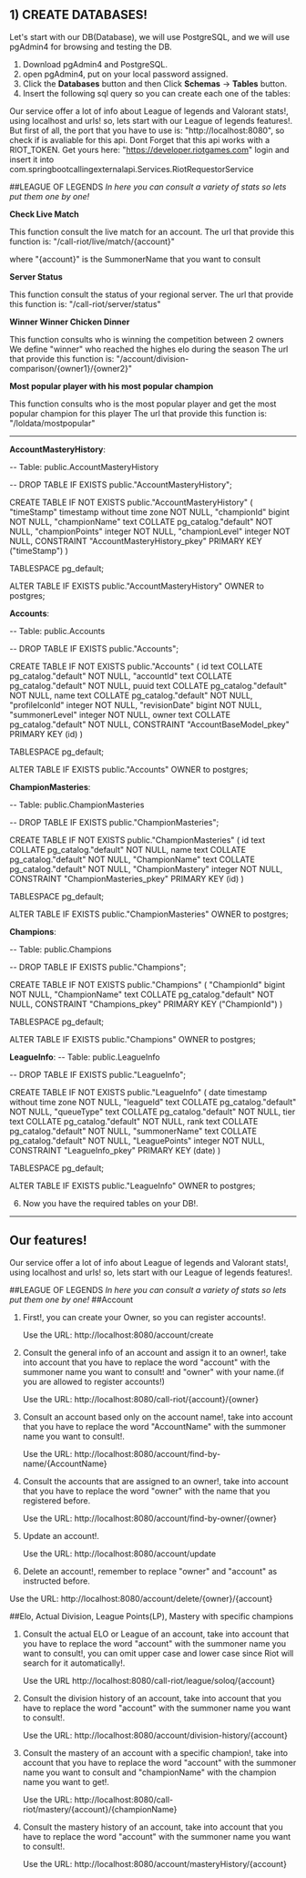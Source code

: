 ## 1) CREATE DATABASES!

Let's start with our DB(Database), we will use PostgreSQL, and we will use pgAdmin4 for browsing and testing the DB.

1. Download pgAdmin4 and PostgreSQL.
2. open pgAdmin4, put on your local password assigned.
3. Click the **Databases** button and then Click **Schemas** -> **Tables** button.
4. Insert the following sql query so you can create each one of the tables:


Our service offer a lot of info about League of legends and Valorant stats!, using localhost and urls! so, lets start with our League of legends features!.
But first of all, the port that you have to use is: "http://localhost:8080", so check if is avaliable for this api.
Dont Forget that this api works with a RIOT_TOKEN. Get yours here: "https://developer.riotgames.com" login and insert it into com.springbootcallingexternalapi.Services.RiotRequestorService



##LEAGUE OF LEGENDS
*In here you can consult a variety of stats so lets put them one by one!*

**Check Live Match**

This function consult the live match for an account.
The url that provide this function is:
"/call-riot/live/match/{account}"

where "{account}" is the SummonerName that you want to consult

**Server Status**

This function consult the status of your regional server.
The url that provide this function is:
"/call-riot/server/status"

**Winner Winner Chicken Dinner**

This function consults who is winning the competition between 2 owners
We define "winner" who reached the highes elo during the season
The url that provide this function is:
"/account/division-comparison/{owner1}/{owner2}"

**Most popular player with his most popular champion**

This function consults who is the most popular player and get the most popular champion for this player
The url that provide this function is:
"/loldata/mostpopular"

-------------------------------------------------------------------------------------------------------------------


**AccountMasteryHistory**:

-- Table: public.AccountMasteryHistory

-- DROP TABLE IF EXISTS public."AccountMasteryHistory";

CREATE TABLE IF NOT EXISTS public."AccountMasteryHistory"
(
"timeStamp" timestamp without time zone NOT NULL,
"championId" bigint NOT NULL,
"championName" text COLLATE pg_catalog."default" NOT NULL,
"championPoints" integer NOT NULL,
"championLevel" integer NOT NULL,
CONSTRAINT "AccountMasteryHistory_pkey" PRIMARY KEY ("timeStamp")
)

TABLESPACE pg_default;

ALTER TABLE IF EXISTS public."AccountMasteryHistory"
OWNER to postgres;

**Accounts**:

-- Table: public.Accounts

-- DROP TABLE IF EXISTS public."Accounts";

CREATE TABLE IF NOT EXISTS public."Accounts"
(
id text COLLATE pg_catalog."default" NOT NULL,
"accountId" text COLLATE pg_catalog."default" NOT NULL,
puuid text COLLATE pg_catalog."default" NOT NULL,
name text COLLATE pg_catalog."default" NOT NULL,
"profileIconId" integer NOT NULL,
"revisionDate" bigint NOT NULL,
"summonerLevel" integer NOT NULL,
owner text COLLATE pg_catalog."default" NOT NULL,
CONSTRAINT "AccountBaseModel_pkey" PRIMARY KEY (id)
)

TABLESPACE pg_default;

ALTER TABLE IF EXISTS public."Accounts"
OWNER to postgres;

**ChampionMasteries**:

-- Table: public.ChampionMasteries

-- DROP TABLE IF EXISTS public."ChampionMasteries";

CREATE TABLE IF NOT EXISTS public."ChampionMasteries"
(
id text COLLATE pg_catalog."default" NOT NULL,
name text COLLATE pg_catalog."default" NOT NULL,
"ChampionName" text COLLATE pg_catalog."default" NOT NULL,
"ChampionMastery" integer NOT NULL,
CONSTRAINT "ChampionMasteries_pkey" PRIMARY KEY (id)
)

TABLESPACE pg_default;

ALTER TABLE IF EXISTS public."ChampionMasteries"
OWNER to postgres;

**Champions**:

-- Table: public.Champions

-- DROP TABLE IF EXISTS public."Champions";

CREATE TABLE IF NOT EXISTS public."Champions"
(
"ChampionId" bigint NOT NULL,
"ChampionName" text COLLATE pg_catalog."default" NOT NULL,
CONSTRAINT "Champions_pkey" PRIMARY KEY ("ChampionId")
)

TABLESPACE pg_default;

ALTER TABLE IF EXISTS public."Champions"
OWNER to postgres;

**LeagueInfo**:
-- Table: public.LeagueInfo

-- DROP TABLE IF EXISTS public."LeagueInfo";

CREATE TABLE IF NOT EXISTS public."LeagueInfo"
(
date timestamp without time zone NOT NULL,
"leagueId" text COLLATE pg_catalog."default" NOT NULL,
"queueType" text COLLATE pg_catalog."default" NOT NULL,
tier text COLLATE pg_catalog."default" NOT NULL,
rank text COLLATE pg_catalog."default" NOT NULL,
"summonerName" text COLLATE pg_catalog."default" NOT NULL,
"LeaguePoints" integer NOT NULL,
CONSTRAINT "LeagueInfo_pkey" PRIMARY KEY (date)
)

TABLESPACE pg_default;

ALTER TABLE IF EXISTS public."LeagueInfo"
OWNER to postgres;


6. Now you have the required tables on your DB!.

---


## Our features!

Our service offer a lot of info about League of legends and Valorant stats!, using localhost and urls! so, lets start with our League of legends features!.

##LEAGUE OF LEGENDS
*In here you can consult a variety of stats so lets put them one by one!*
##Account
1. First!, you can create your Owner, so you can register accounts!.

   Use the URL: http://localhost:8080/account/create


2. Consult the general info of an account and assign it to an owner!, take into account that you have to replace the word
      "account" with the summoner name you want to consult! and "owner" with your name.(if you are allowed to register accounts!)

   Use the URL: http://localhost:8080/call-riot/{account}/{owner}


3. Consult an account based only on the account name!, take into account that you have to replace the word
   "AccountName" with the summoner name you want to consult!.

   Use the URL: http://localhost:8080/account/find-by-name/{AccountName}


4. Consult the accounts that are assigned to an owner!, take into account that you have to replace the word
   "owner" with the name that you registered before.

   Use the URL: http://localhost:8080/account/find-by-owner/{owner}


5. Update an account!.

   Use the URL: http://localhost:8080/account/update


6. Delete an account!, remember to replace "owner" and "account" as instructed before.

Use the URL: http://localhost:8080/account/delete/{owner}/{account}

##Elo, Actual Division, League Points(LP), Mastery with specific champions
1. Consult the actual ELO or League of an account, take into account that you have to replace the word
"account" with the summoner name you want to consult!, you can omit upper case and lower case since Riot will search for it
automatically!.

   Use the URL http://localhost:8080/call-riot/league/soloq/{account}


3. Consult the division history of an account, take into account that you have to replace the word
   "account" with the summoner name you want to consult!.

   Use the URL: http://localhost:8080/account/division-history/{account}


6. Consult the mastery of an account with a specific champion!, take into account that you have to replace the word
   "account" with the summoner name you want to consult and "championName" with the champion name you want to get!.

   Use the URL: http://localhost:8080/call-riot/mastery/{account}/{championName}


7. Consult the mastery history of an account, take into account that you have to replace the word
   "account" with the summoner name you want to consult!.

   Use the URL: http://localhost:8080/account/masteryHistory/{account}

